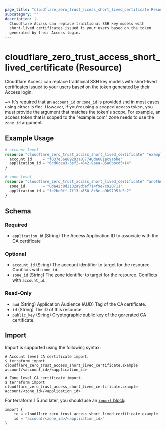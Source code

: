 ```yaml
---
page_title: "cloudflare_zero_trust_access_short_lived_certificate Resource - Cloudflare"
subcategory: ""
description: |-
  Cloudflare Access can replace traditional SSH key models with
  short-lived certificates issued to your users based on the token
  generated by their Access login.
---
```


# cloudflare_zero_trust_access_short_lived_certificate (Resource)

Cloudflare Access can replace traditional SSH key models with
short-lived certificates issued to your users based on the token
generated by their Access login.

~> It's required that an `account_id` or `zone_id` is provided and in
   most cases using either is fine. However, if you're using a scoped
   access token, you must provide the argument that matches the token's
   scope. For example, an access token that is scoped to the "example.com"
   zone needs to use the `zone_id` argument.

## Example Usage

```terraform
# account level
resource "cloudflare_zero_trust_access_short_lived_certificate" "example" {
  account_id     = "f037e56e89293a057740de681ac9abbe"
  application_id = "6cd6cea3-3ef2-4542-9aea-85a0bbcd5414"
}

# zone level
resource "cloudflare_zero_trust_access_short_lived_certificate" "another_example" {
  zone_id        = "0da42c8d2132a9ddaf714f9e7c920711"
  application_id = "fe2be0ff-7f13-4350-8c8e-a9b9795fe3c2"
}
```
<!-- schema generated by tfplugindocs -->
## Schema

### Required

- `application_id` (String) The Access Application ID to associate with the CA certificate.

### Optional

- `account_id` (String) The account identifier to target for the resource. Conflicts with `zone_id`.
- `zone_id` (String) The zone identifier to target for the resource. Conflicts with `account_id`.

### Read-Only

- `aud` (String) Application Audience (AUD) Tag of the CA certificate.
- `id` (String) The ID of this resource.
- `public_key` (String) Cryptographic public key of the generated CA certificate.

## Import

Import is supported using the following syntax:

```shell
# Account level CA certificate import.
$ terraform import cloudflare_zero_trust_access_short_lived_certificate.example account/<account_id>/<application_id>

# Zone level CA certificate import.
$ terraform import cloudflare_zero_trust_access_short_lived_certificate.example account/<zone_id>/<application_id>
```

For terraform 1.5 and later, you should use an [`import` block](https://developer.hashicorp.com/terraform/language/import):
```terraform
import {
    to = cloudflare_zero_trust_access_short_lived_certificate.example
    id = "account/<zone_id>/<application_id>"
}
```
